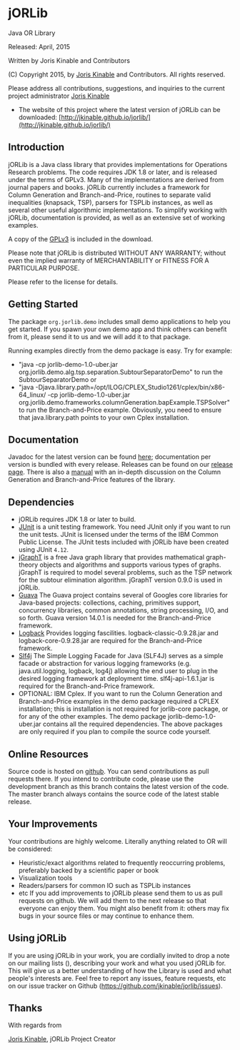 # jORLib
Java OR Library

Released: April, 2015</p>

Written by Joris Kinable and Contributors

(C) Copyright 2015, by [Joris Kinable](mailto:jkinable@cs.cmu.edu) and Contributors. All rights
reserved.

Please address all contributions, suggestions, and inquiries to the current project administrator [Joris Kinable](mailto:jkinable@cs.cmu.edu)

- The website of this project where the latest version of jORLib can be downloaded: [http://jkinable.github.io/jorlib/](http://jkinable.github.io/jorlib/)

## Introduction ##

jORLib is a Java class library that provides implementations for Operations Research problems. The code requires JDK 1.8 or later, and is released under the terms of GPLv3. Many of the implementations are derived from journal papers and books. jORLib currently includes a framework for Column Generation and Branch-and-Price, routines to separate valid inequalities (knapsack, TSP), parsers for TSPLib instances, as well as several other useful algorithmic implementations. To simplify working with jORLib, documentation is provided, as well as an extensive set of working examples.

A copy of the [GPLv3](LICENSE) is included in the download.

Please note that jORLib is distributed WITHOUT ANY WARRANTY; without even the implied warranty of MERCHANTABILITY or FITNESS FOR A PARTICULAR PURPOSE.

Please refer to the license for details.


## Getting Started ##

The package `org.jorlib.demo` includes small demo applications to help you get started. If you spawn your own demo app and think others can benefit from it, please send it to us and we will add it to that package.</p>
Running examples directly from the demo package is easy. Try for example:
- "java -cp jorlib-demo-1.0-uber.jar org.jorlib.demo.alg.tsp.separation.SubtourSeparatorDemo" to run the SubtourSeparatorDemo
or
- "java -Djava.library.path=/opt/ILOG/CPLEX_Studio1261/cplex/bin/x86-64_linux/ -cp jorlib-demo-1.0-uber.jar org.jorlib.demo.frameworks.columnGeneration.bapExample.TSPSolver" to run the Branch-and-Price example. Obviously, you need to ensure that java.library.path points to your own Cplex installation.

## Documentation ##
Javadoc for the latest version can be found [here](http://jkinable.github.io/jorlib/apidocs/); documentation per version is bundled with every release. Releases can be found on our [release page](https://github.com/jkinable/jorlib/releases). There is also a [manual](http://jkinable.github.io/jorlib/manual/manual.pdf) with an in-depth discussion on the Column Generation and Branch-and-Price features of the library.

## Dependencies ##

- jORLib requires JDK 1.8 or later to build.
- [JUnit](http://www.junit.org) is a unit testing framework. You need JUnit only if you want to run the unit tests.  JUnit is licensed under the terms of the IBM Common Public License.  The JUnit tests included with jORLib have been created using JUnit `4.12`.
- [jGraphT](http://jgrapht.org/) is a free Java graph library that provides mathematical graph-theory objects and algorithms and supports various types of graphs. jGraphT is required to model several problems, such as the TSP network for the subtour elimination algorithm. jGraphT version 0.9.0 is used in jORLib. 
- [Guava](https://code.google.com/p/guava-libraries/) The Guava project contains several of Googles core libraries for Java-based projects: collections, caching, primitives support, concurrency libraries, common annotations, string processing, I/O, and so forth. Guava version 14.0.1 is needed for the Branch-and-Price framework.
- [Logback](http://logback.qos.ch/) Provides logging fascilities. logback-classic-0.9.28.jar and logback-core-0.9.28.jar are required for the Branch-and-Price framework.
- [Slf4j](http://www.slf4j.org/) The Simple Logging Facade for Java (SLF4J) serves as a simple facade or abstraction for various logging frameworks (e.g. java.util.logging, logback, log4j) allowing the end user to plug in the desired logging framework at deployment time. slf4j-api-1.6.1.jar is required for the Branch-and-Price framework.
- OPTIONAL: IBM Cplex. If you want to run the Column Generation and Branch-and-Price examples in the demo package required a CPLEX installation; this is installation is not required for jorlib-core package, or for any of the other examples.
The demo package jorlib-demo-1.0-uber.jar contains all the required dependencies. The above packages are only required if you plan to compile the source code yourself. 

## Online Resources ##

Source code is hosted on [github](https://github.com/jkinable/jorlib). You can send contributions as pull requests there. If you intend to contribute code, please use the development branch as this branch contains the latest version of the code. The master branch always contains the source code of the latest stable release.

## Your Improvements ##
Your contributions are highly welcome. Literally anything related to OR will be considered:
- Heuristic/exact algorithms related to frequently reoccurring problems, preferably backed by a scientific paper or book
- Visualization tools
- Readers/parsers for common IO such as TSPLib instances
- etc
If you add improvements to jORLib please send them to us as pull requests on github. We will add them to the next release so that everyone can enjoy them. You might also benefit from it: others may fix bugs in your source files or may continue to enhance them.

## Using jORLib ##
If you are using jORLib in your work, you are cordially invited to drop a note on our mailing lists (), describing your work and what you used jORLib for. This will give us a better understanding of how the Library is used and what people\'s interests are. Feel free to report any issues, feature requests, etc on our issue tracker on Github (https://github.com/jkinable/jorlib/issues).

## Thanks ##

With regards from

[Joris Kinable](mailto:jkinable@cs.cmu.edu), jORLib Project Creator


